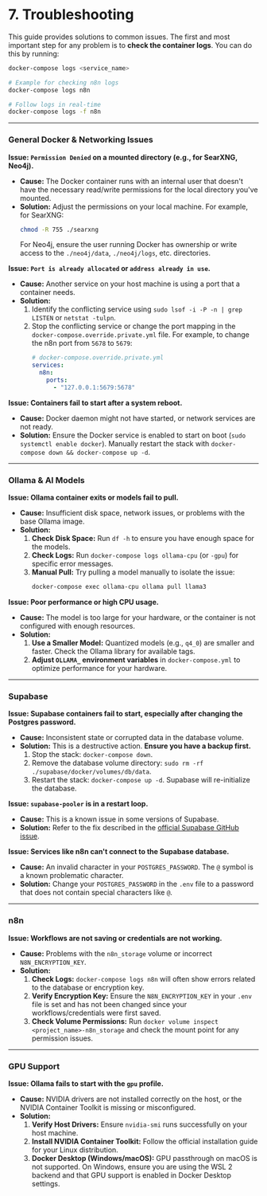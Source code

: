 # 7. Troubleshooting

This guide provides solutions to common issues. The first and most important step for any problem is to **check the container logs**. You can do this by running:

```sh
docker-compose logs <service_name>

# Example for checking n8n logs
docker-compose logs n8n

# Follow logs in real-time
docker-compose logs -f n8n
```

---

### General Docker & Networking Issues

**Issue: `Permission Denied` on a mounted directory (e.g., for SearXNG, Neo4j).**

- **Cause:** The Docker container runs with an internal user that doesn't have the necessary read/write permissions for the local directory you've mounted.
- **Solution:** Adjust the permissions on your local machine. For example, for SearXNG:
  ```sh
  chmod -R 755 ./searxng
  ```
  For Neo4j, ensure the user running Docker has ownership or write access to the `./neo4j/data`, `./neo4j/logs`, etc. directories.

**Issue: `Port is already allocated` or `address already in use`.**

- **Cause:** Another service on your host machine is using a port that a container needs.
- **Solution:** 
  1. Identify the conflicting service using `sudo lsof -i -P -n | grep LISTEN` or `netstat -tulpn`.
  2. Stop the conflicting service or change the port mapping in the `docker-compose.override.private.yml` file. For example, to change the n8n port from `5678` to `5679`:
     ```yaml
     # docker-compose.override.private.yml
     services:
       n8n:
         ports:
           - "127.0.0.1:5679:5678"
     ```

**Issue: Containers fail to start after a system reboot.**

- **Cause:** Docker daemon might not have started, or network services are not ready.
- **Solution:** Ensure the Docker service is enabled to start on boot (`sudo systemctl enable docker`). Manually restart the stack with `docker-compose down && docker-compose up -d`.

---

### Ollama & AI Models

**Issue: Ollama container exits or models fail to pull.**

- **Cause:** Insufficient disk space, network issues, or problems with the base Ollama image.
- **Solution:**
  1.  **Check Disk Space:** Run `df -h` to ensure you have enough space for the models.
  2.  **Check Logs:** Run `docker-compose logs ollama-cpu` (or `-gpu`) for specific error messages.
  3.  **Manual Pull:** Try pulling a model manually to isolate the issue:
      ```sh
      docker-compose exec ollama-cpu ollama pull llama3
      ```

**Issue: Poor performance or high CPU usage.**

- **Cause:** The model is too large for your hardware, or the container is not configured with enough resources.
- **Solution:**
  1.  **Use a Smaller Model:** Quantized models (e.g., `q4_0`) are smaller and faster. Check the Ollama library for available tags.
  2.  **Adjust `OLLAMA_` environment variables** in `docker-compose.yml` to optimize performance for your hardware.

---

### Supabase

**Issue: Supabase containers fail to start, especially after changing the Postgres password.**

- **Cause:** Inconsistent state or corrupted data in the database volume.
- **Solution:** This is a destructive action. **Ensure you have a backup first.**
  1.  Stop the stack: `docker-compose down`.
  2.  Remove the database volume directory: `sudo rm -rf ./supabase/docker/volumes/db/data`.
  3.  Restart the stack: `docker-compose up -d`. Supabase will re-initialize the database.

**Issue: `supabase-pooler` is in a restart loop.**

- **Cause:** This is a known issue in some versions of Supabase.
- **Solution:** Refer to the fix described in the [official Supabase GitHub issue](https://github.com/supabase/supabase/issues/30210#issuecomment-2456955578).

**Issue: Services like n8n can't connect to the Supabase database.**

- **Cause:** An invalid character in your `POSTGRES_PASSWORD`. The `@` symbol is a known problematic character.
- **Solution:** Change your `POSTGRES_PASSWORD` in the `.env` file to a password that does not contain special characters like `@`.

---

### n8n

**Issue: Workflows are not saving or credentials are not working.**

- **Cause:** Problems with the `n8n_storage` volume or incorrect `N8N_ENCRYPTION_KEY`.
- **Solution:**
  1.  **Check Logs:** `docker-compose logs n8n` will often show errors related to the database or encryption key.
  2.  **Verify Encryption Key:** Ensure the `N8N_ENCRYPTION_KEY` in your `.env` file is set and has not been changed since your workflows/credentials were first saved.
  3.  **Check Volume Permissions:** Run `docker volume inspect <project_name>-n8n_storage` and check the mount point for any permission issues.

---

### GPU Support

**Issue: Ollama fails to start with the `gpu` profile.**

- **Cause:** NVIDIA drivers are not installed correctly on the host, or the NVIDIA Container Toolkit is missing or misconfigured.
- **Solution:**
  1.  **Verify Host Drivers:** Ensure `nvidia-smi` runs successfully on your host machine.
  2.  **Install NVIDIA Container Toolkit:** Follow the official installation guide for your Linux distribution.
  3.  **Docker Desktop (Windows/macOS):** GPU passthrough on macOS is not supported. On Windows, ensure you are using the WSL 2 backend and that GPU support is enabled in Docker Desktop settings.
